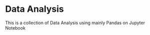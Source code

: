 Data Analysis 
=============

This is a collection of Data Analysis using mainly Pandas on Jupyter Notebook
